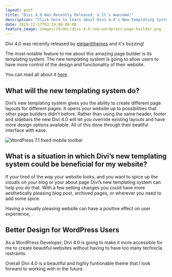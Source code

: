 ```yaml
---
layout: post
title: "Divi 4.0 Was Recently Released, & It's Awesome!"
description: "Click here to learn about Divi 4.0's New Templating System & More"
date: 2019-12-17T03:19:00-08:00
feature_image: images/19/dec/divi-4.0.new-wordpress-page-builder.png
---
```



Divi 4.0 was recently released by [elegantthemes](https://www.elegantthemes.com/) and it's buzzing!

The most notable feature to me about this amazing page builder is its templating system.  The new templating system is going to allow users to have more control of the design and functionality of their website.

You can read all about it [here](https://www.elegantthemes.com/blog/theme-releases/divi-4).



## What will the new templating system do?
Divi’s new templating system gives you the ability to create different page layouts for different pages. It opens your website up to possibilities that other page builders didn't before. Rather than using the same header, footer and sidebars the new Divi 4.0 will let you override existing layouts and have more design options available. All of this done through their beatiful interface with ease.

![WordPress 7.1 fixed mobile toolbar](https://www.elegantthemes.com/blog/wp-content/uploads/2019/10/divi4-UI.jpg)


## What is a situation in which Divi’s new templating system could be beneficial for my website?
If your tired of the way your website looks, and you want to spice up the visuals on your blog or your about page Divi’s new templating system can help you do that.  With a few setting changes you could have more aesthetically pleasing blog post, archived pages, or wherever you need to add some spice.

Having a visually pleasing website can have a positive effect on user experience, .  

## Better Design for WordPress Users
As a WordPress Developer, Divi 4.0 is going to make it more accessible for me to create beautiful websites without having to have too many technicla restraints.

Overall Divi 4.0 is a beautiful and highly funtionable theme that I look forward to working with in the future.